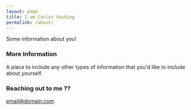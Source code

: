 ```yaml
---
layout: page
title: I am Carlos Vouking
permalink: /about/
---
```


Some information about you!

### More Information

A place to include any other types of information that you'd like to include about yourself.

### Reaching out to me ??

[email@domain.com](mailto:email@domain.com)
